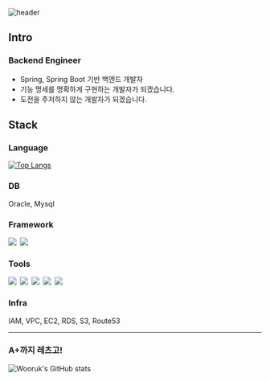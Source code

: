 
![header](https://capsule-render.vercel.app/api?type=venom&&color=timeAuto&customColorList=0,2,4,6,8,7,8,8&height=190&text=Bienvenidos-nl-wooruk's%20Repo&fontSize=80)

<div style="align-items: center">
<h2>Intro</h2>
<h3>Backend Engineer</h3>
  <ul>
    <li>Spring, Spring Boot 기반 백엔드 개발자</li>
    <li>기능 명세를 명확하게 구현하는 개발자가 되겠습니다.</li>
    <li>도전을 주저하지 않는 개발자가 되겠습니다.</li>
  </ul>

<h2>Stack</h2>
<h3>Language</h3>

[![Top Langs](https://github-readme-stats.vercel.app/api/top-langs/?username=tlacodnjs667&layout=compact&hide=GLSL,Shell,CSS,Astro,Rust,Go)](https://github.com/anuraghazra/github-readme-stats)

<h3>DB</h3>
Oracle, Mysql

<h3>Framework</h3>
<a style="margin-right: 3px" href="버튼을 눌렀을 때 이동할 링크" target="_blank"><img src="https://img.shields.io/badge/Express-000000?style=&logo=Express&logoColor=white"/></a>
<a style="margin-right: 3px" href="버튼을 눌렀을 때 이동할 링크" target="_blank"><img src="https://img.shields.io/badge/spring-default?style=&logo=spring&logoColor=white"/></a>

<h3>Tools</h3>
<a style="margin-right: 3px" href="버튼을 눌렀을 때 이동할 링크" target="_blank"><img src="https://img.shields.io/badge/github-181717?style=&logo=github&logoColor=white"/></a>
<img style="margin-right: 3px" src="https://img.shields.io/badge/git-F05032?style=&logo=git&logoColor=white"/>
<a style="margin-right: 3px" href="버튼을 눌렀을 때 이동할 링크" target="_blank"><img src="https://img.shields.io/badge/Trello-0052CC?style=&logo=trello&logoColor=whitewhite"/></a>
<a style="margin-right: 3px" href="버튼을 눌렀을 때 이동할 링크" target="_blank"><img src="https://img.shields.io/badge/notion-000000?style=&logo=notion&logoColor=whitewhite"/></a>
<a style="margin-right: 3px" href="버튼을 눌렀을 때 이동할 링크" target="_blank"><img src="https://img.shields.io/badge/IntelliJ Idea-007bff?style=&logo=IntelliJ Idea&logoColor=whitewhite"/></a>

<h3>Infra</h3>
IAM, VPC, EC2, RDS, S3, Route53

<hr>


<h3>A+까지 레츠고!</h3>

![Wooruk's GitHub stats](https://github-readme-stats.vercel.app/api?username=tlacodnjs667&show_icons=true&theme=radical)


</div>


[//]: # (헤더 : https://github.com/kyechan99/capsule-render#egg)

[//]: # (참고 블로그 : https://80000coding.oopy.io/865f4b2a-5198-49e8-a173-0f893a4fed45)

[//]: # ()
